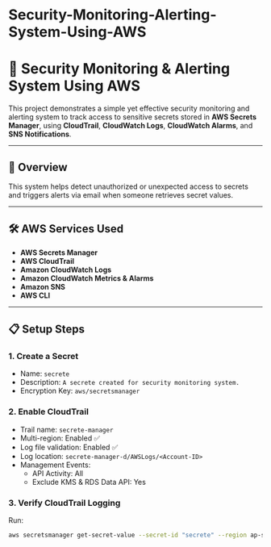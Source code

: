 # Security-Monitoring-Alerting-System-Using-AWS

# 🔐 Security Monitoring & Alerting System Using AWS

This project demonstrates a simple yet effective security monitoring and alerting system to track access to sensitive secrets stored in **AWS Secrets Manager**, using **CloudTrail**, **CloudWatch Logs**, **CloudWatch Alarms**, and **SNS Notifications**.

---

## 🚀 Overview

This system helps detect unauthorized or unexpected access to secrets and triggers alerts via email when someone retrieves secret values.

---

## 🛠️ AWS Services Used

- **AWS Secrets Manager**
- **AWS CloudTrail**
- **Amazon CloudWatch Logs**
- **Amazon CloudWatch Metrics & Alarms**
- **Amazon SNS**
- **AWS CLI**

---

## 📋 Setup Steps

### 1. Create a Secret
- Name: `secrete`
- Description: `A secrete created for security monitoring system.`
- Encryption Key: `aws/secretsmanager`

### 2. Enable CloudTrail
- Trail name: `secrete-manager`
- Multi-region: Enabled ✅
- Log file validation: Enabled ✅
- Log location: `secrete-manager-d/AWSLogs/<Account-ID>`
- Management Events:
  - API Activity: All
  - Exclude KMS & RDS Data API: Yes

### 3. Verify CloudTrail Logging
Run:
```bash
aws secretsmanager get-secret-value --secret-id "secrete" --region ap-south-1
